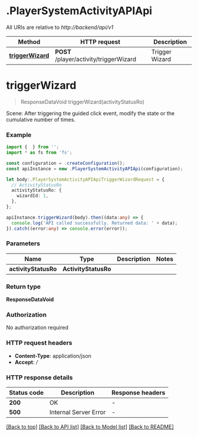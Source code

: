 # .PlayerSystemActivityAPIApi

All URIs are relative to *http://backend/api/v1*

Method | HTTP request | Description
------------- | ------------- | -------------
[**triggerWizard**](PlayerSystemActivityAPIApi.md#triggerWizard) | **POST** /player/activity/triggerWizard | Trigger Wizard


# **triggerWizard**
> ResponseDataVoid triggerWizard(activityStatusRo)

Scene: After triggering the guided click event, modify the state or the cumulative number of times.

### Example


```typescript
import {  } from '';
import * as fs from 'fs';

const configuration = .createConfiguration();
const apiInstance = new .PlayerSystemActivityAPIApi(configuration);

let body:.PlayerSystemActivityAPIApiTriggerWizardRequest = {
  // ActivityStatusRo
  activityStatusRo: {
    wizardId: 1,
  },
};

apiInstance.triggerWizard(body).then((data:any) => {
  console.log('API called successfully. Returned data: ' + data);
}).catch((error:any) => console.error(error));
```


### Parameters

Name | Type | Description  | Notes
------------- | ------------- | ------------- | -------------
 **activityStatusRo** | **ActivityStatusRo**|  |


### Return type

**ResponseDataVoid**

### Authorization

No authorization required

### HTTP request headers

 - **Content-Type**: application/json
 - **Accept**: */*


### HTTP response details
| Status code | Description | Response headers |
|-------------|-------------|------------------|
**200** | OK |  -  |
**500** | Internal Server Error |  -  |

[[Back to top]](#) [[Back to API list]](README.md#documentation-for-api-endpoints) [[Back to Model list]](README.md#documentation-for-models) [[Back to README]](README.md)



